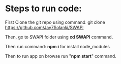 # Steps to run code:

First Clone the git repo using command: git clone https://github.com/Jay7Solanki/SWAPI

Then, go to SWAPI folder using **cd SWAPI** command.

Then run command: **npm i** for install node_modules

Then to run app on browse run "**npm start**" command.
